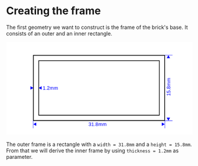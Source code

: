# Creating the frame

The first geometry we want to construct is the frame of the brick's base.
It consists of an outer and an inner rectangle.

![Frame](frame.svg)

The outer frame is a rectangle with a `width = 31.8mm` and a `height = 15.8mm`.
From that we will derive the inner frame by using `thickness = 1.2mm` as parameter.
